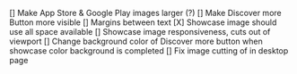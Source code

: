 [] Make App Store & Google Play images larger (?)
[] Make Discover more Button more visible
[] Margins between text
[X] Showcase image should use all space available
[] Showcase image responsiveness, cuts out of viewport
[] Change background color of Discover more button when showcase color background is completed
[] Fix image cutting of in desktop page